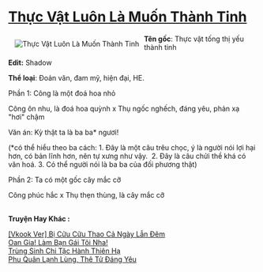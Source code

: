<a href="https://utruyen.com/thuc-vat-luon-la-muon-thanh-tinh/23892/" title="Thực Vật Luôn Là Muốn Thành Tinh"><h1>Thực Vật Luôn Là Muốn Thành Tinh</h1></a><div style="display:table"><img align="right" style="float: left; padding: 10px;" src="https://utruyen.com/images/story/200x260/thuc-vat-luon-la-muon-thanh-tinh.jpg" alt="Thực Vật Luôn Là Muốn Thành Tinh"><b>Tên gốc</b>: Thực vật tống thị yếu thành tinh<p></p><b>Edit:</b> Shadow<p></p><b>Thể loại</b>: Đoản văn, đam mỹ, hiện đại, HE.<p></p>Phần 1: Công là một đoá hoa nhỏ<p></p>Công ôn nhu, là đoá hoa quỳnh x Thụ ngốc nghếch, đáng yêu, phản xạ "hơi" chậm<p></p>Văn án: Kỳ thật ta là ba ba* ngươi!<p></p>(*có thể hiểu theo ba cách: 1. Đây là một câu trêu chọc, ý là người nói lợi hại hơn, có bản lĩnh hơn, nên tự xưng như vậy.  2. Đây là câu chửi thề khá có văn hoá. 3. Có thể người nói là ba ba của đối phương thật)<p></p>Phần 2: Ta có một gốc cây mắc cỡ<p></p>Công phúc hắc x Thụ thẹn thùng, là cây mắc cỡ</div><p><br><b>Truyện Hay Khác :</b></p><a href="https://utruyen.com/vkook-ver-bi-cuu-cuu-thao-ca-ngay-lan-dem/21901/" alt="[Vkook Ver] Bị Cữu Cữu Thao Cả Ngày Lẫn Đêm">[Vkook Ver] Bị Cữu Cữu Thao Cả Ngày Lẫn Đêm</a><br/><a href="https://github.com/quanluxury/truyenhot/tree/master/truyenhay/17186/" alt="Oan Gia! Làm Bạn Gái Tôi Nha!">Oan Gia! Làm Bạn Gái Tôi Nha!</a><br/><a href="https://github.com/quanluxury/truyenhot/tree/master/truyenhay/11495/" alt="Trùng Sinh Chi Tặc Hành Thiên Hạ">Trùng Sinh Chi Tặc Hành Thiên Hạ</a><br/><a href="https://github.com/quanluxury/ngontinhhot/tree/master/truyenhay/17374/" alt="Phu Quân Lạnh Lùng, Thê Tử Đáng Yêu">Phu Quân Lạnh Lùng, Thê Tử Đáng Yêu</a><br/>